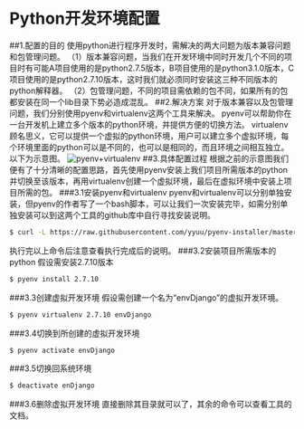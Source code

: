 # Python开发环境配置
##1.配置的目的
使用python进行程序开发时，需解决的两大问题为版本兼容问题和包管理问题。
（1）版本兼容问题，当我们在开发环境中同时开发几个不同的项目时有可能A项目使用的是python2.7.5版本，B项目使用的是python3.1.0版本，C项目使用的是python2.7.10版本，这时我们就必须同时安装这三种不同版本的python解释器。
（2）包管理问题，不同的项目需依赖的包不同，如果所有的包都安装在同一个lib目录下势必造成混乱。
##2.解决方案
对于版本兼容以及包管理问题，我们分别使用pyenv和virtualenv这两个工具来解决。
pyenv可以帮助你在一台开发机上建立多个版本的python环境，并提供方便的切换方法。
virtualenv顾名思义，它可以提供一个虚拟的python环境，用户可以建立多个虚拟环境，每个环境里面的python可以是不同的，也可以是相同的，而且环境之间相互独立。以下为示意图。
![pyenv+virtualenv](/Users/jerry/Documents/GitHub/Learn-way/Develop/pyenv+virtualenv.png)
##3.具体配置过程
根据之前的示意图我们便有了十分清晰的配置思路，首先使用pyenv安装上我们项目所需版本的python并切换至该版本，再用virtualenv创建一个虚拟环境，最后在虚拟环境中安装上项目所需的包。
###3.1安装pyenv和virtualenv
pyenv和virtualenv可以分别单独安装，但pyenv的作者写了一个bash脚本，可以让我们一次安装完毕，如需分别单独安装可以到这两个工具的github库中自行寻找安装说明。

```bash
$ curl -L https://raw.githubusercontent.com/yyuu/pyenv-installer/master/bin/pyenv-installer | bash
```
执行完以上命令后注意查看执行完成后的说明。
###3.2安装项目所需版本的python
假设需安装2.7.10版本

```bash
$ pyenv install 2.7.10
```
###3.3创建虚拟开发环境
假设需创建一个名为“envDjango”的虚拟开发环境。

```bash
$ pyenv virtualenv 2.7.10 envDjango
```
###3.4切换到所创建的虚拟开发环境

```bash
$ pyenv activate envDjango
```
###3.5切换回系统环境

```bash
$ deactivate enDjango
```
###3.6删除虚拟开发环境
直接删除其目录就可以了，其余的命令可以查看工具的文档。





